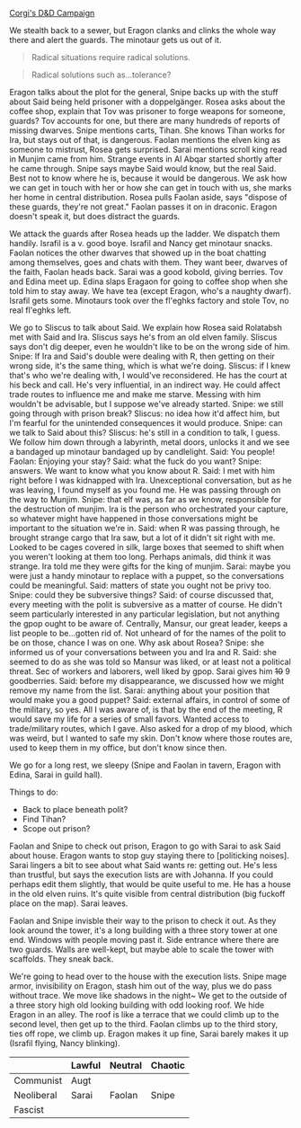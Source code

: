 ---
---

[Corgi's D&D Campaign](/games/corgi)

We stealth back to a sewer, but Eragon clanks and clinks the whole way there and alert the guards. The minotaur gets us out of it.

> Radical situations require radical solutions.

> Radical solutions such as...tolerance?

Eragon talks about the plot for the general, Snipe backs up with the stuff about Said being held prisoner with a doppelgänger. Rosea asks about the coffee shop, explain that Tov was prisoner to forge weapons for someone, guards? Tov accounts for one, but there are many hundreds of reports of missing dwarves. Snipe mentions carts, Tihan. She knows Tihan works for Ira, but stays out of that, is dangerous. Faolan mentions the elven king as someone to mistrust, Rosea gets surprised. Sarai mentions scroll king read in Munjim came from him. Strange events in Al Abqar started shortly after he came through. Snipe says maybe Said would know, but the real Said. Best not to know where he is, because it would be dangerous. We ask how we can get in touch with her or how she can get in touch with us, she marks her home in central distribution. Rosea pulls Faolan aside, says "dispose of these guards, they're not great." Faolan passes it on in draconic. Eragon doesn't speak it, but does distract the guards.

We attack the guards after Rosea heads up the ladder. We dispatch them handily. Israfil is a v. good boye. Israfil and Nancy get minotaur snacks. Faolan notices the other dwarves that showed up in the boat chatting among themselves, goes and chats with them. They want beer, dwarves of the faith, Faolan heads back. Sarai was a good kobold, giving berries. Tov and Edina meet up. Edina slaps Eragaon for going to coffee shop when she told him to stay away. We have tea (except Eragon, who's a naughty dwarf). Israfil gets some. Minotaurs took over the fl'eghks factory and stole Tov, no real fl'eghks left.

We go to Sliscus to talk about Said. We explain how Rosea said Rolatabsh met with Said and Ira. Sliscus says he's from an old elven family. Sliscus says don't dig deeper, even he wouldn't like to be on the wrong side of him. Snipe: If Ira and Said's double were dealing with R, then getting on their wrong side, it's the same thing, which is what we're doing. Sliscus: if I knew that's who we're dealing with, I would've reconsidered. He has the court at his beck and call. He's very influential, in an indirect way. He could affect trade routes to influence me and make me starve. Messing with him wouldn't be advisable, but I suppose we've already started. Snipe: we still going through with prison break? Sliscus: no idea how it'd affect him, but I'm fearful for the unintended consequences it would produce. Snipe: can we talk to Said about this? Sliscus: he's still in a condition to talk, I guess. We follow him down through a labyrinth, metal doors, unlocks it and we see a bandaged up minotaur bandaged up by candlelight. Said: You people! Faolan: Enjoying your stay? Said: what the fuck do you want? Snipe: answers. We want to know what you know about R. Said: I met with him right before I was kidnapped with Ira. Unexceptional conversation, but as he was leaving, I found myself as you found me. He was passing through on the way to Munjim. Snipe: that elf was, as far as we know, responsible for the destruction of munjim. Ira is the person who orchestrated your capture, so whatever might have happened in those conversations might be important to the situation we're in. Said: when R was passing through, he brought strange cargo that Ira saw, but a lot of it didn't sit right with me. Looked to be cages covered in silk, large boxes that seemed to shift when you weren't looking at them too long. Perhaps animals, did think it was strange. Ira told me they were gifts for the king of munjim. Sarai: maybe you were just a handy minotaur to replace with a puppet, so the conversations could be meaningful. Said: matters of state you ought not be privy too. Snipe: could they be subversive things? Said: of course discussed that, every meeting with the polit is subversive as a matter of course. He didn't seem particularly interested in any particular legislation, but not anything the gpop ought to be aware of. Centrally, Mansur, our great leader, keeps a list people to be...gotten rid of. Not unheard of for the names of the polit to be on those, chance I was on one. Why ask about Rosea? Snipe: she informed us of your conversations between you and Ira and R. Said: she seemed to do as she was told so Mansur was liked, or at least not a political threat. Sec of workers and laborers, well liked by gpop. Sarai gives him ~~10~~ 9 goodberries. Said: before my disappearance, we discussed how we might remove my name from the list. Sarai: anything about your position that would make you a good puppet? Said: external affairs, in control of some of the military, so yes. All I was aware of, is that by the end of the meeting, R would save my life for a series of small favors. Wanted access to trade/military routes, which I gave. Also asked for a drop of my blood, which was weird, but I wanted to safe my skin. Don't know where those routes are, used to keep them in my office, but don't know since then.

We go for a long rest, we sleepy (Snipe and Faolan in tavern, Eragon with Edina, Sarai in guild hall).

Things to do:

* Back to place beneath polit?
* Find Tihan?
* Scope out prison?

Faolan and Snipe to check out prison, Eragon to go with Sarai to ask Said about house. Eragon wants to stop guy staying there to \[politicking noises\]. Sarai lingers a bit to see about what Said wants re: getting out. He's less than trustful, but says the execution lists are with Johanna. If you could perhaps edit them slightly, that would be quite useful to me. He has a house in the old elven ruins. It's quite visible from central distribution (big fuckoff place on the map). Sarai leaves.

Faolan and Snipe invisble their way to the prison to check it out. As they look around the tower, it's a long building with a three story tower at one end. Windows with people moving past it. Side entrance where there are two guards. Walls are well-kept, but maybe able to scale the tower with scaffolds. They sneak back.

We're going to head over to the house with the execution lists. Snipe mage armor, invisibility on Eragon, stash him out of the way, plus we do pass without trace. We move like shadows in the night~ We get to the outside of a three story high old looking building with odd looking roof. We hide Eragon in an alley. The roof is like a terrace that we could climb up to the second level, then get up to the third. Faolan climbs up to the third story, ties off rope, we climb up. Eragon makes it up fine, Sarai barely makes it up (Israfil flying, Nancy blinking).

 &nbsp; | Lawful | Neutral | Chaotic
---|--------|---------|--------
Communist | Augt |   |   
Neoliberal | Sarai | Faolan | Snipe
Fascist |   |   |   
